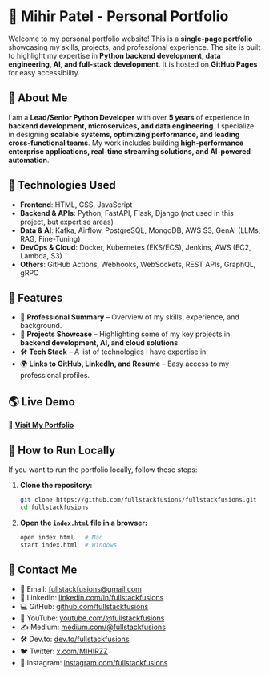# 🚀 Mihir Patel - Personal Portfolio

Welcome to my personal portfolio website! This is a **single-page portfolio** showcasing my skills, projects, and professional experience. The site is built to highlight my expertise in **Python backend development, data engineering, AI, and full-stack development**. It is hosted on **GitHub Pages** for easy accessibility.

## 📌 About Me

I am a **Lead/Senior Python Developer** with over **5 years** of experience in **backend development, microservices, and data engineering**. I specialize in designing **scalable systems, optimizing performance, and leading cross-functional teams**. My work includes building **high-performance enterprise applications, real-time streaming solutions, and AI-powered automation**.

## 🔧 Technologies Used

- **Frontend**: HTML, CSS, JavaScript
- **Backend & APIs**: Python, FastAPI, Flask, Django (not used in this project, but expertise areas)
- **Data & AI**: Kafka, Airflow, PostgreSQL, MongoDB, AWS S3, GenAI (LLMs, RAG, Fine-Tuning)
- **DevOps & Cloud**: Docker, Kubernetes (EKS/ECS), Jenkins, AWS (EC2, Lambda, S3)
- **Others**: GitHub Actions, Webhooks, WebSockets, REST APIs, GraphQL, gRPC

## 📂 Features

- 🎯 **Professional Summary** – Overview of my skills, experience, and background.
- 📌 **Projects Showcase** – Highlighting some of my key projects in **backend development, AI, and cloud solutions**.
- 🛠 **Tech Stack** – A list of technologies I have expertise in.
- 🌍 **Links to GitHub, LinkedIn, and Resume** – Easy access to my professional profiles.

## 🌎 Live Demo

🔗 **[Visit My Portfolio](https://fullstackfusions.com/)**

## 📜 How to Run Locally

If you want to run the portfolio locally, follow these steps:

1. **Clone the repository:**
   ```bash
   git clone https://github.com/fullstackfusions/fullstackfusions.git
   cd fullstackfusions
   ```

2. **Open the `index.html` file in a browser:**
   ```bash
   open index.html   # Mac
   start index.html  # Windows
   ```

## 📧 Contact Me

- 📩 Email: [fullstackfusions@gmail.com](mailto:fullstackfusions@gmail.com)
- 🔗 LinkedIn: [linkedin.com/in/fullstackfusions](https://linkedin.com/in/fullstackfusions)
- 💻 GitHub: [github.com/fullstackfusions](https://github.com/fullstackfusions)
- 🎥 YouTube: [youtube.com/@fullstackfusions](https://www.youtube.com/@fullstackfusions)
- ✍️ Medium: [medium.com/@fullstackfusions](https://medium.com/@fullstackfusions)
- 🛠 Dev.to: [dev.to/fullstackfusions](https://dev.to/fullstackfusions)
- 🐦 Twitter: [x.com/MIHIRZZ](https://x.com/MIHIRZZ)
- 📸 Instagram: [instagram.com/fullstackfusions](https://instagram.com/fullstackfusions)

